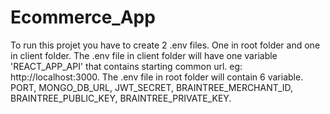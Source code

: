 # Ecommerce_App

To run this projet you have to create 2 .env files. One in root folder and one in client folder.
The .env file in client folder will have one variable 'REACT_APP_API' that contains starting common url. eg: http://localhost:3000.
The .env file in root folder will contain 6 variable.
PORT, MONGO_DB_URL, JWT_SECRET, BRAINTREE_MERCHANT_ID, BRAINTREE_PUBLIC_KEY, BRAINTREE_PRIVATE_KEY.
